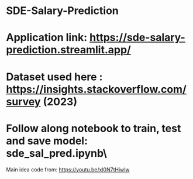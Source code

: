 # SDE-Salary-Prediction
# Application link: https://sde-salary-prediction.streamlit.app/
# Dataset used here : https://insights.stackoverflow.com/survey (2023)
# Follow along notebook to train, test and save model: sde_sal_pred.ipynb\
Main idea code from: https://youtu.be/xl0N7tHiwlw
